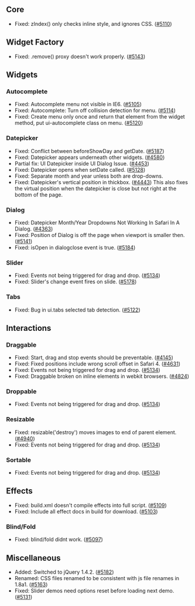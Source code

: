 <script>{
	"title": "jQuery UI 1.8rc2 Changelog"
}</script>

## Core

* Fixed: zIndex() only checks inline style, and ignores CSS. ([#5110](http://bugs.jqueryui.com/ticket/5110))

## Widget Factory

* Fixed: .remove() proxy doesn't work properly. ([#5143](http://bugs.jqueryui.com/ticket/5143))

## Widgets

### Autocomplete

* Fixed: Autocomplete menu not visible in IE6. ([#5105](http://bugs.jqueryui.com/ticket/5105))
* Fixed: Autocomplete: Turn off collision detection for menu. ([#5114](http://bugs.jqueryui.com/ticket/5114))
* Fixed: Create menu only once and return that element from the widget method, put ui-autocomplete class on menu. ([#5120](http://bugs.jqueryui.com/ticket/5120))

### Datepicker

* Fixed: Conflict between beforeShowDay and getDate. ([#5187](http://bugs.jqueryui.com/ticket/5187))
* Fixed: Datepicker appears underneath other widgets. ([#4580](http://bugs.jqueryui.com/ticket/4580))
* Partial fix: UI Datepicker inside UI Dialog Issue. ([#4453](http://bugs.jqueryui.com/ticket/4453))
* Fixed: Datepicker opens when setDate called. ([#5128](http://bugs.jqueryui.com/ticket/5128))
* Fixed: Separate month and year unless both are drop-downs.
* Fixed: Datepicker's vertical position in thickbox. ([#4443](http://bugs.jqueryui.com/ticket/4443)) This also fixes the virtual position when the datepicker is close but not right at the bottom of the page.

### Dialog

* Fixed: Datepicker Month/Year Dropdowns Not Working In Safari In A Dialog. ([#4363](http://bugs.jqueryui.com/ticket/4363))
* Fixed: Position of Dialog is off the page when viewport is smaller then. ([#5141](http://bugs.jqueryui.com/ticket/5141))
* Fixed: isOpen in dialogclose event is true. ([#5184](http://bugs.jqueryui.com/ticket/5184))

### Slider

* Fixed: Events not being triggered for drag and drop. ([#5134](http://bugs.jqueryui.com/ticket/5134))
* Fixed: Slider's change event fires on slide. ([#5178](http://bugs.jqueryui.com/ticket/5178))

### Tabs

* Fixed: Bug in ui.tabs selected tab detection. ([#5122](http://bugs.jqueryui.com/ticket/5122))

## Interactions

### Draggable

* Fixed: Start, drag and stop events should be preventable. ([#4145](http://bugs.jqueryui.com/ticket/4145))
* Fixed: Fixed positions include wrong scroll offset in Safari 4. ([#4631](http://bugs.jqueryui.com/tcket/4631))
* Fixed: Events not being triggered for drag and drop. ([#5134](http://bugs.jqueryui.com/ticket/5134))
* Fixed: Draggable broken on inline elements in webkit browsers. ([#4824](http://bugs.jqueryui.com/ticket/4824))

### Droppable

* Fixed: Events not being triggered for drag and drop. ([#5134](http://bugs.jqueryui.com/ticket/5134))

### Resizable

* Fixed: resizable('destroy') moves images to end of parent element. ([#4940](http://bugs.jqueryui.com/ticket/4940))
* Fixed: Events not being triggered for drag and drop. ([#5134](http://bugs.jqueryui.com/ticket/5134))

### Sortable

* Fixed: Events not being triggered for drag and drop. ([#5134](http://bugs.jqueryui.com/ticket/5134))

## Effects

* Fixed: build.xml doesn't compile effects into full script. ([#5109](http://bugs.jqueryui.com/ticket/5109))
* Fixed: Include all effect docs in build for download. ([#5103](http://bugs.jqueryui.com/ticket/5103))

### Blind/Fold

* Fixed: blind/fold didnt work. ([#5097](http://bugs.jqueryui.com/ticket/5097))

## Miscellaneous

* Added: Switched to jQuery 1.4.2. ([#5182](http://bugs.jqueryui.com/ticket/5182))
* Renamed: CSS files renamed to be consistent with js file renames in 1.8a1. ([#5163](http://bugs.jqueryui.com/ticket/5163))
* Fixed: Slider demos need options reset before loading next demo. ([#5131](http://bugs.jqueryui.com/ticket/5131))
